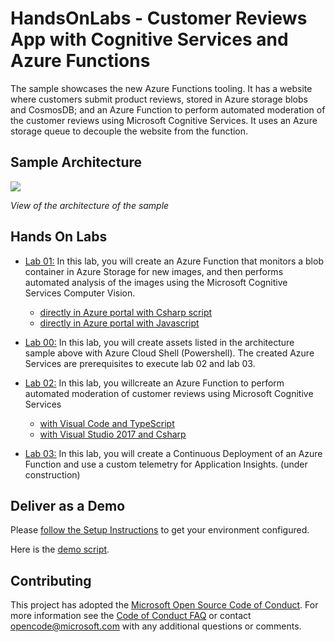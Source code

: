 # HandsOnLabs - Customer Reviews App with Cognitive Services and Azure Functions #

The sample showcases the new Azure Functions tooling. It has a website where customers submit product reviews, stored in Azure storage blobs and CosmosDB; and an Azure Function to perform automated moderation of the customer reviews using Microsoft Cognitive Services. It uses an Azure storage queue to decouple the website from the function.

## Sample Architecture ##

![](Media/Picture20.png)

_View of the architecture of the sample_

## Hands On Labs ##

- [Lab 01:](./doc/01%20-%20Portal) In this lab, you will create an Azure Function that monitors a blob container in Azure Storage for new images, and then performs automated analysis of the images using the Microsoft Cognitive Services Computer Vision.
  - [directly in Azure portal with Csharp script](doc/01%20-%20Portal/Azure%20Functions%20HOL%20(C%23).md)
  - [directly in Azure portal with Javascript](./doc/01%20-%20Portal/Azure%20Functions%20HOL%20(JavaScript).md)

- [Lab 00:](doc/00%20-%20Provision%20resources%20and%20Reset) In this lab, you will create assets listed in the architecture sample above with Azure Cloud Shell (Powershell). The created Azure Services are prerequisites to execute lab 02 and lab 03.
- [Lab 02:](doc/02%20-%20Visual%20Studio) In this lab, you willcreate an Azure Function to perform automated moderation of customer reviews using Microsoft Cognitive Services
  - [with Visual Code and TypeScript](./doc/02%20-%20Visual%20Studio/VS%20Code%20and%20TypeScript) 
  - [with Visual Studio 2017 and Csharp](./doc/02%20-%20Visual%20Studio/VS2017%20and%20C%23) 
- [Lab 03:](./doc/03%20-%20Continuous%20Delivery) In this lab, you will create a Continuous Deployment of an Azure Function and use a custom telemetry for Application Insights. (under construction)

## Deliver as a Demo ##

Please [follow the Setup Instructions](SETUP.md) to get your environment configured.

Here is the [demo script](DEMOSCRIPT.md).

## Contributing ##

This project has adopted the [Microsoft Open Source Code of Conduct](https://opensource.microsoft.com/codeofconduct/). For more information see the [Code of Conduct FAQ](https://opensource.microsoft.com/codeofconduct/faq/) or contact [opencode@microsoft.com](mailto:opencode@microsoft.com) with any additional questions or comments.
